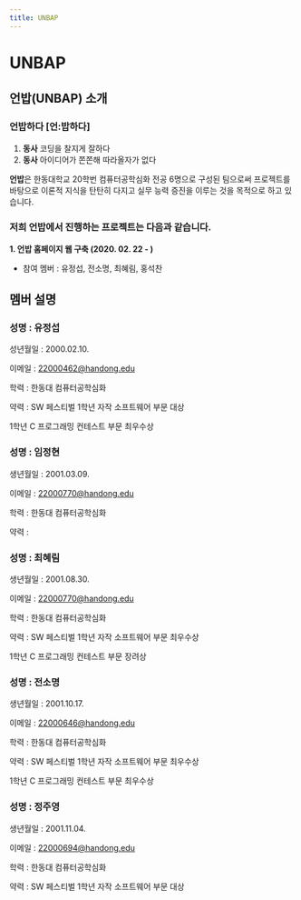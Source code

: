 ```yaml
---
title: UNBAP
---
```

# UNBAP
## 언밥(UNBAP) 소개
### **언밥하다** \[언:밥하다\] 

1. **동사**  코딩을 찰지게 잘하다
2. **동사**  아이디어가 쫀쫀해 따라올자가 없다

 **언밥**은 한동대학교 20학번 컴퓨터공학심화 전공 6명으로 구성된 팀으로써 프로젝트를 바탕으로 이론적 지식을 탄탄히 다지고 실무 능력 증진을 이루는 것을 목적으로 하고 있습니다. 

### 저희 언밥에서 진행하는 프로젝트는 다음과 같습니다.
**1. 언밥 홈페이지 웹 구축 (2020. 02. 22 - )**
  - 참여 멤버 : 유정섭, 전소명, 최혜림, 홍석찬

## 멤버 설명

### 성명 : 유정섭

성년월일 : 2000.02.10.

이메일 : 22000462@handong.edu

학력 : 한동대 컴퓨터공학심화

약력 : SW 페스티벌 1학년 자작 소프트웨어 부문 대상

1학년 C 프로그래밍 컨테스트 부문 최우수상

  

### 성명 : 임정현

생년월일 : 2001.03.09.

이메일 : 22000770@handong.edu

학력 : 한동대 컴퓨터공학심화

약력 :

  

### 성명 : 최혜림

생년월일 : 2001.08.30.

이메일 : 22000770@handong.edu

학력 : 한동대 컴퓨터공학심화

약력 : SW 페스티벌 1학년 자작 소프트웨어 부문 최우수상

1학년 C 프로그래밍 컨테스트 부문 장려상

### 성명 : 전소명

생년월일 : 2001.10.17.

이메일 : 22000646@handong.edu

학력 : 한동대 컴퓨터공학심화

약력 : SW 페스티벌 1학년 자작 소프트웨어 부문 최우수상

1학년 C 프로그래밍 컨테스트 부문 최우수상

### 성명 : 정주영

생년월일 : 2001.11.04.

이메일 : 22000694@handong.edu

학력 : 한동대 컴퓨터공학심화

약력 : SW 페스티벌 1학년 자작 소프트웨어 부문 대상
